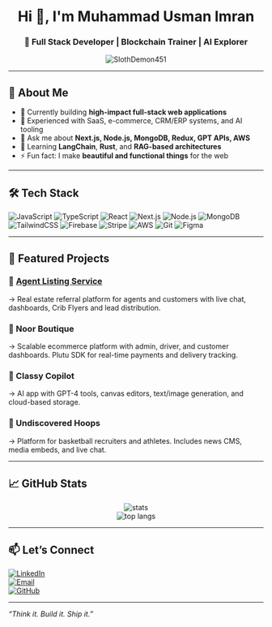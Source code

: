 <h1 align="center">Hi 👋, I'm Muhammad Usman Imran</h1>
<h3 align="center">🚀 Full Stack Developer | Blockchain Trainer | AI Explorer</h3>

<p align="center">
  <img src="https://komarev.com/ghpvc/?username=SlothDemon451&label=Profile%20views&color=0e75b6&style=flat" alt="SlothDemon451" />
</p>

---

## 🧠 About Me

- 🔭 Currently building **high-impact full-stack web applications**  
- 💼 Experienced with SaaS, e-commerce, CRM/ERP systems, and AI tooling  
- 💬 Ask me about **Next.js, Node.js, MongoDB, Redux, GPT APIs, AWS**  
- 🌱 Learning **LangChain**, **Rust**, and **RAG-based architectures**  
- ⚡ Fun fact: I make **beautiful and functional things** for the web

---

## 🛠️ Tech Stack

![JavaScript](https://img.shields.io/badge/-JavaScript-F7DF1E?style=flat&logo=javascript&logoColor=black)
![TypeScript](https://img.shields.io/badge/-TypeScript-3178C6?style=flat&logo=typescript&logoColor=white)
![React](https://img.shields.io/badge/-React-61DAFB?style=flat&logo=react&logoColor=black)
![Next.js](https://img.shields.io/badge/-Next.js-000?style=flat&logo=next.js)
![Node.js](https://img.shields.io/badge/-Node.js-339933?style=flat&logo=node.js&logoColor=white)
![MongoDB](https://img.shields.io/badge/-MongoDB-47A248?style=flat&logo=mongodb&logoColor=white)
![TailwindCSS](https://img.shields.io/badge/-TailwindCSS-38B2AC?style=flat&logo=tailwind-css&logoColor=white)
![Firebase](https://img.shields.io/badge/-Firebase-FFCA28?style=flat&logo=firebase&logoColor=black)
![Stripe](https://img.shields.io/badge/-Stripe-635BFF?style=flat&logo=stripe&logoColor=white)
![AWS](https://img.shields.io/badge/-AWS-232F3E?style=flat&logo=amazon-aws&logoColor=orange)
![Git](https://img.shields.io/badge/-Git-F05032?style=flat&logo=git&logoColor=white)
![Figma](https://img.shields.io/badge/-Figma-F24E1E?style=flat&logo=figma&logoColor=white)

---

## 💼 Featured Projects

### 🔗 [Agent Listing Service](https://agentlistingservice.com)  
→ Real estate referral platform for agents and customers with live chat, dashboards, Crib Flyers and lead distribution.

### 🛒 Noor Boutique  
→ Scalable ecommerce platform with admin, driver, and customer dashboards. Plutu SDK for real-time payments and delivery tracking.

### 🧠 Classy Copilot  
→ AI app with GPT-4 tools, canvas editors, text/image generation, and cloud-based storage.

### 🏀 Undiscovered Hoops  
→ Platform for basketball recruiters and athletes. Includes news CMS, media embeds, and live chat.

---

## 📈 GitHub Stats

<p align="center">
  <img src="https://github-readme-stats.vercel.app/api?username=SlothDemon451&show_icons=true&theme=radical" alt="stats" />
  <br />
  <img src="https://github-readme-stats.vercel.app/api/top-langs/?username=SlothDemon451&layout=compact&theme=radical" alt="top langs" />
</p>

---

## 📫 Let’s Connect

[![LinkedIn](https://img.shields.io/badge/LinkedIn-Usman%20Imran-blue?style=flat-square&logo=linkedin)](https://linkedin.com/in/usman-imran)  
[![Email](https://img.shields.io/badge/Gmail-usmanimran158@gmail.com-red?style=flat-square&logo=gmail)](mailto:usmanimran158@gmail.com)  
[![GitHub](https://img.shields.io/badge/GitHub-SlothDemon451-black?style=flat-square&logo=github)](https://github.com/SlothDemon451)

---

_“Think it. Build it. Ship it.”_
